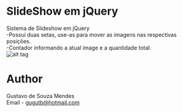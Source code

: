 SlideShow em jQuery
===================

Sistema de Slideshow em jQuery<br>
 -Possui duas setas, use-as para mover as imagens nas respectivas posições.<br>
 -Contador informando a atual image e a quantidade total.<br>
![alt tag](http://i.imgur.com/b0Fa7F0.jpg)

Author
==================
Gustavo de Souza Mendes<br>
Email - gugutb@hotmail.com
